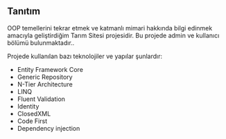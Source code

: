 ## Tanıtım

OOP temellerini tekrar etmek ve katmanlı mimari hakkında bilgi edinmek amacıyla  geliştirdiğim Tarım Sitesi projesidir.
Bu projede admin ve kullanıcı bölümü bulunmaktadır..

Projede kullanılan bazı teknolojiler ve yapılar şunlardır:
- Entity Framework Core  
- Generic Repository  
- N-Tier Architecture  
- LINQ  
- Fluent Validation  
- Identity  
- ClosedXML  
- Code First  
- Dependency injection
